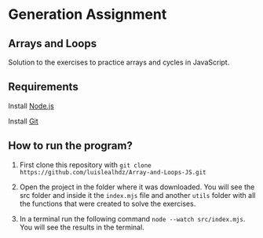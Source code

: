 # Generation Assignment

## Arrays and Loops

Solution to the exercises to practice arrays and cycles in JavaScript.

## Requirements

Install [Node.js](https://nodejs.org/)

Install [Git](https://git-scm.com/)

## How to run the program?

1. First clone this repository with `git clone https://github.com/luislealhdz/Array-and-Loops-JS.git`

1. Open the project in the folder where it was downloaded. You will see the src folder and inside it the `index.mjs` file and another `utils` folder with all the functions that were created to solve the exercises.

1. In a terminal run the following command `node --watch src/index.mjs`. You will see the results in the terminal.
